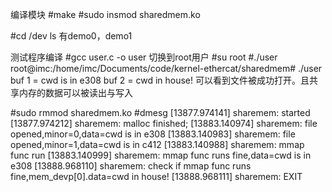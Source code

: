 编译模块
#make
#sudo insmod sharedmem.ko

#cd /dev
ls 
有demo0，demo1

测试程序编译
#gcc user.c -o user
切换到root用户
#su root
#./user
root@imc:/home/imc/Documents/code/kernel-ethercat/sharedmem# ./user 
buf 1 = cwd is in e308
buf 2 = cwd in house!
可以看到文件被成功打开。且共享内存的数据可以被读出与写入

#sudo rmmod sharedmem.ko
#dmesg
[13877.974141] sharemem:  started
[13877.974212] sharemem:  malloc finished;
[13883.140974] sharemem:  file opened,minor=0,data=cwd is in e308
[13883.140983] sharemem:  file opened,minor=1,data=cwd is in c412
[13883.140988] sharemem:  mmap func run
[13883.140999] sharemem:  mmap func runs fine,data=cwd is in e308
[13888.968110] sharemem:  check if mmap func runs fine,mem_devp[0].data=cwd in house!
[13888.968111] sharemem:  EXIT

